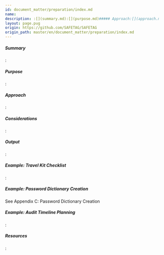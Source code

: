 ```yaml
---
id: document_matter/preparation/index.md
name: 
description: :[](summary.md):[](purpose.md)##### Approach:[](approach.md)##### Considerations:[](operational_security.md)##### Output:[](output.md)##### Example: Travel Kit...
layout: page.pug
origin: https://github.com/SAFETAG/SAFETAG
origin_path: master/en/document_matter/preparation/index.md
---
```


##### Summary

:[](summary.md)
##### Purpose

:[](purpose.md)
##### Approach

:[](approach.md)
##### Considerations

:[](operational_security.md)
##### Output

:[](output.md)
##### Example: Travel Kit Checklist

:[](exercises/travel_kit/index.md)
##### Example: Password Dictionary Creation

See Appendix C: Password Dictionary Creation

##### Example: Audit Timeline Planning

:[](exercises/safetag_audit_timeline.md)
##### Resources

:[](resources.md)


